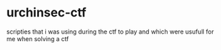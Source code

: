 # urchinsec-ctf
scripties that i was using during the ctf to play and which were usufull for me when solving a ctf
